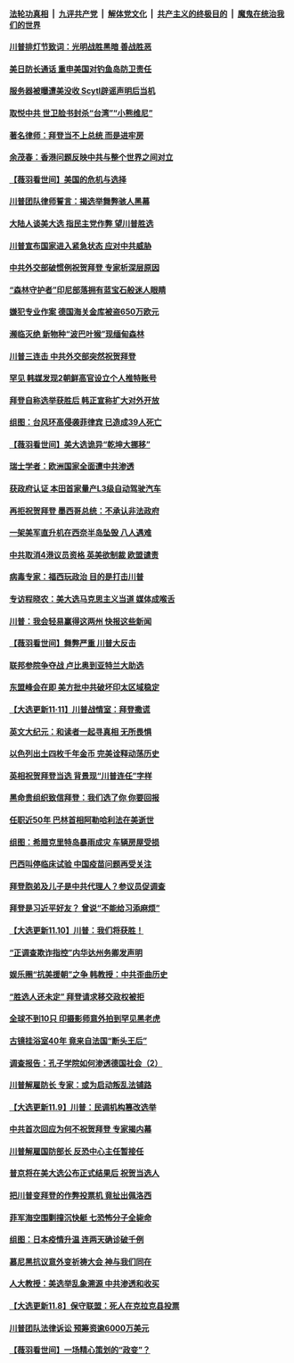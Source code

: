 ####  [法轮功真相](../../../../basic/blob/master/README.md?t=11151602) &nbsp;|&nbsp; [九评共产党](../../../../9ping.md/blob/master/README.md?t=11151602) &nbsp;|&nbsp; [解体党文化](../../../../jtdwh.md/blob/master/README.md?t=11151602)  &nbsp;|&nbsp; [共产主义的终极目的](../../../../gczydzjmd.md/blob/master/README.md?t=11151602) &nbsp;|&nbsp; [魔鬼在统治我们的世界](../../../../mgztzwmdsj.md/blob/master/README.md?t=11151602) 

#### [川普排灯节致词：光明战胜黑暗 善战胜恶](../pages/nsc418/n12549638.md?t=11151602) 

#### [美日防长通话 重申美国对钓鱼岛防卫责任](../pages/nsc418/n12549502.md?t=11151602) 

#### [服务器被曝遭美没收 Scytl辟谣声明后当机](../pages/nsc418/n12549457.md?t=11151602) 

#### [取悦中共 世卫脸书封杀“台湾”“小熊维尼”](../pages/nsc418/n12549298.md?t=11151602) 

#### [著名律师：拜登当不上总统 而是进牢房](../pages/nsc418/n12549380.md?t=11151602) 

#### [余茂春：香港问题反映中共与整个世界之间对立](../pages/nsc418/n12549281.md?t=11151602) 

#### [【薇羽看世间】美国的危机与选择](../pages/nsc418/n12547542.md?t=11151602) 

#### [川普团队律师誓言：揭选举舞弊骇人黑幕](../pages/nsc418/n12549205.md?t=11151602) 

#### [大陆人谈美大选 指民主党作弊 望川普胜选](../pages/nsc418/n12547860.md?t=11151602) 

#### [川普宣布国家进入紧急状态 应对中共威胁](../pages/nsc418/n12548081.md?t=11151602) 

#### [中共外交部破惯例祝贺拜登 专家析深层原因](../pages/nsc418/n12547583.md?t=11151602) 

#### [“森林守护者”印尼部落拥有蓝宝石般迷人眼睛](../pages/nsc418/n12546919.md?t=11151602) 

#### [嫌犯专业作案 德国海关金库被盗650万欧元](../pages/nsc418/n12546655.md?t=11151602) 

#### [濒临灭绝 新物种“波巴叶猴”现缅甸森林](../pages/nsc418/n12546354.md?t=11151602) 

#### [川普三连击 中共外交部突然祝贺拜登](../pages/nsc418/n12546974.md?t=11151602) 

#### [罕见 韩媒发现2朝鲜高官设立个人推特账号](../pages/nsc418/n12546415.md?t=11151602) 

#### [拜登自称选举获胜后 韩正宣称扩大对外开放](../pages/nsc418/n12545628.md?t=11151602) 

#### [组图：台风环高侵袭菲律宾 已造成39人死亡](../pages/nsc418/n12546685.md?t=11151602) 

#### [【薇羽看世间】美大选诡异“乾坤大挪移”](../pages/nsc418/n12544811.md?t=11151602) 

#### [瑞士学者：欧洲国家全面遭中共渗透](../pages/nsc418/n12544839.md?t=11151602) 

#### [获政府认证 本田首家量产L3级自动驾驶汽车](../pages/nsc418/n12543716.md?t=11151602) 

#### [再拒祝贺拜登 墨西哥总统：不承认非法政府](../pages/nsc418/n12544920.md?t=11151602) 

#### [一架美军直升机在西奈半岛坠毁 八人遇难](../pages/nsc418/n12544756.md?t=11151602) 

#### [中共取消4港议员资格 英美欲制裁 欧盟谴责](../pages/nsc418/n12544377.md?t=11151602) 

#### [病毒专家：福西玩政治 目的是打击川普](../pages/nsc418/n12544707.md?t=11151602) 

#### [专访程晓农：美大选马克思主义当道 媒体成喉舌](../pages/nsc418/n12542497.md?t=11151602) 

#### [川普：我会轻易赢得这两州 快报这些新闻](../pages/nsc418/n12543870.md?t=11151602) 

#### [【薇羽看世间】舞弊严重 川普大反击](../pages/nsc418/n12544774.md?t=11151602) 

#### [联邦参院争夺战  卢比奥到亚特兰大助选](../pages/nsc418/n12542786.md?t=11151602) 

#### [东盟峰会在即 美方批中共破坏印太区域稳定](../pages/nsc418/n12542195.md?t=11151602) 

#### [【大选更新11·11】川普战情室：拜登撒谎](../pages/nsc418/n12541288.md?t=11151602) 

#### [英文大纪元：和读者一起寻真相 无所畏惧](../pages/nsc418/n12542027.md?t=11151602) 

#### [以色列出土四枚千年金币 完美诠释动荡历史](../pages/nsc418/n12540353.md?t=11151602) 

#### [英相祝贺拜登当选 背景现“川普连任”字样](../pages/nsc418/n12541856.md?t=11151602) 

#### [黑命贵组织致信拜登：我们选了你 你要回报](../pages/nsc418/n12541924.md?t=11151602) 

#### [任职近50年 巴林首相阿勒哈利法在美逝世](../pages/nsc418/n12541504.md?t=11151602) 

#### [组图：希腊克里特岛暴雨成灾  车辆房屋受损](../pages/nsc418/n12541415.md?t=11151602) 

#### [巴西叫停临床试验 中国疫苗问题再受关注](../pages/nsc418/n12540186.md?t=11151602) 

#### [拜登胞弟及儿子是中共代理人？参议员促调查](../pages/nsc418/n12539692.md?t=11151602) 

#### [拜登是习近平好友？ 曾说“不能给习添麻烦”](../pages/nsc418/n12539157.md?t=11151602) 

#### [【大选更新11.10】川普：我们将获胜！](../pages/nsc418/n12538429.md?t=11151602) 

#### [“正调查欺诈指控”内华达州务卿发声明](../pages/nsc418/n12539405.md?t=11151602) 

#### [娱乐圈“抗美援朝”之争 韩教授：中共歪曲历史](../pages/nsc418/n12538375.md?t=11151602) 

#### [“胜选人还未定” 拜登请求移交政权被拒](../pages/nsc418/n12539211.md?t=11151602) 

#### [全球不到10只 印摄影师意外拍到罕见黑老虎](../pages/nsc418/n12538021.md?t=11151602) 

#### [古镜挂浴室40年 竟来自法国“断头王后”](../pages/nsc418/n12535469.md?t=11151602) 

#### [调查报告：孔子学院如何渗透德国社会（2）](../pages/nsc418/n12532179.md?t=11151602) 

#### [川普解雇防长 专家：或为启动叛乱法铺路](../pages/nsc418/n12537107.md?t=11151602) 

#### [【大选更新11.9】川普：民调机构篡改选举](../pages/nsc418/n12535884.md?t=11151602) 

#### [中共首次回应为何不祝贺拜登 专家揭内幕](../pages/nsc418/n12536773.md?t=11151602) 

#### [川普解雇国防部长 反恐中心主任暂接任](../pages/nsc418/n12536697.md?t=11151602) 

#### [普京将在美大选公布正式结果后 祝贺当选人](../pages/nsc418/n12536561.md?t=11151602) 

#### [把川普变拜登的作弊投票机 竟扯出佩洛西](../pages/nsc418/n12536635.md?t=11151602) 

#### [菲军海空围剿撞沉快艇 七恐怖分子全毙命](../pages/nsc418/n12536085.md?t=11151602) 

#### [组图：日本疫情升温 连两天确诊破千例](../pages/nsc418/n12536496.md?t=11151602) 

#### [慕尼黑抗议意外变祈祷大会 神与我们同在](../pages/nsc418/n12534714.md?t=11151602) 

#### [人大教授：美选举乱象溯源 中共渗透和收买](../pages/nsc418/n12534296.md?t=11151602) 

#### [【大选更新11.8】保守联盟：死人在克拉克县投票](../pages/nsc418/n12533787.md?t=11151602) 

#### [川普团队法律诉讼 预筹资逾6000万美元](../pages/nsc418/n12534177.md?t=11151602) 

#### [【薇羽看世间】一场精心策划的“政变”？](../pages/nsc418/n12534125.md?t=11151602) 

